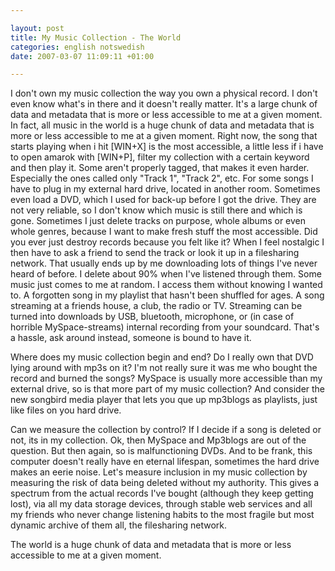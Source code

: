 ```yaml
--- 

layout: post
title: My Music Collection - The World 
categories: english notswedish
date: 2007-03-07 11:09:11 +01:00 

---
```


I don't own my music collection the way you own a physical record. I don't even know what's in there and it doesn't really matter. It's a large chunk of data and metadata that is more or less accessible to me at a given moment. In fact, all music in the world is a huge chunk of data and metadata that is more or less accessible to me at a given moment. Right now, the song that starts playing when i hit [WIN+X] is the most accessible, a little less if i have to open amarok with [WIN+P], filter my collection with a certain keyword and then play it. Some aren't properly tagged, that makes it even harder. Especially the ones called only "Track 1", "Track 2", etc. For some songs I have to plug in my external hard drive, located in another room. Sometimes even load a DVD, which I used for back-up before I got the drive. They are not very reliable, so I don't know which music is still there and which is gone. Sometimes I just delete tracks on purpose, whole albums or even whole genres, because I want to make fresh stuff the most accessible. Did you ever just destroy records because you felt like it? When I feel nostalgic I then have to ask a friend to send the track or look it up in a filesharing network. That usually ends up by me downloading lots of things I've never heard of before. I delete about 90% when I've listened through them. Some music just comes to me at random. I access them without knowing I wanted to. A forgotten song in my playlist that hasn't been shuffled for ages. A song streaming at a friends house, a club, the radio or TV. Streaming can be turned into downloads by USB, bluetooth, microphone, or (in case of horrible MySpace-streams) internal recording from your soundcard. That's a hassle, ask around instead, someone is bound to have it.

Where does my music collection begin and end? Do I really own that DVD lying around with mp3s on it? I'm not really sure it was me who bought the record and burned the songs? MySpace is usually more accessible than my external drive, so is that more part of my music collection? And consider the new songbird media player that lets you que up mp3blogs as playlists, just like files on you hard drive. 

Can we measure the collection by control? If I decide if a song is deleted or not, its in my collection. Ok, then MySpace and Mp3blogs are out of the question. But then again, so is malfunctioning DVDs. And to be frank, this computer doesn't really have en eternal lifespan, sometimes the hard drive makes an eerie noise. Let's measure inclusion in my music collection by measuring the risk of data being deleted without my authority. This gives a spectrum from the actual records I've bought (although they keep getting lost), via all my data storage devices, through stable web services and all my friends who never change listening habits to the most fragile but most dynamic archive of them all, the filesharing network. 

The world is a huge chunk of data and metadata that is more or less accessible to me at a given moment. 